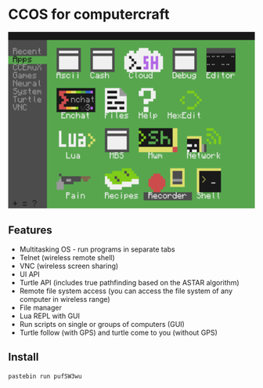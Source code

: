 # CCOS for computercraft

<img src="https://github.com/kepler155c/opus-wiki/blob/master/assets/images/opus.gif?raw=true" width="540" height="360">

## Features
* Multitasking OS - run programs in separate tabs
* Telnet (wireless remote shell)
* VNC (wireless screen sharing)
* UI API
* Turtle API (includes true pathfinding based on the ASTAR algorithm)
* Remote file system access (you can access the file system of any computer in wireless range)
* File manager
* Lua REPL with GUI
* Run scripts on single or groups of computers (GUI)
* Turtle follow (with GPS) and turtle come to you (without GPS)

## Install
```
pastebin run pufSW3wu
```
